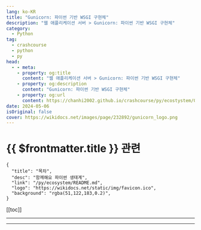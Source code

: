 ```yaml
---
lang: ko-KR
title: "Gunicorn: 파이썬 기반 WSGI 구현체"
description: "웹 애플리케이션 서버 > Gunicorn: 파이썬 기반 WSGI 구현체"
category:
  - Python
tag: 
  - crashcourse
  - python
  - py
head:
  - - meta:
    - property: og:title
      content: "웹 애플리케이션 서버 > Gunicorn: 파이썬 기반 WSGI 구현체"
    - property: og:description
      content: "Gunicorn: 파이썬 기반 WSGI 구현체"
    - property: og:url
      content: https://chanhi2002.github.io/crashcourse/py/ecostystem/06/was/gunicorn.html
date: 2024-05-06
isOriginal: false
cover: https://wikidocs.net/images/page/232892/gunicorn_logo.png
---
```


# {{ $frontmatter.title }} 관련

```component VPCard
{
  "title": "목차",
  "desc": "함께해요 파이썬 생태계",
  "link": "/py/ecosystem/README.md",
  "logo": "https://wikidocs.net/static/img/favicon.ico",
  "background": "rgba(51,122,183,0.2)",
}
```

[[toc]]

---

<SiteInfo
  name="Gunicorn: 파이썬 기반 WSGI 구현체 | WikiDocs"
  desc="함께해요 파이썬 생태계"
  url="https://wikidocs.net/232892"
  logo="https://wikidocs.net/static/img/favicon.ico"
  preview="https://wikidocs.net/images/page/232892/gunicorn_logo.png"/>

<!-- TODO: 작성 -->

---

<TagLinks />